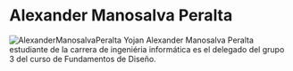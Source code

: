 # Alexander Manosalva Peralta
![AlexanderManosalvaPeralta](https://i.pinimg.com/564x/19/58/21/195821cefa5bf1beb153015097893a97.jpg)
Yojan Alexander Manosalva Peralta estudiante de la carrera de ingeniéria informática es el delegado del grupo 3 del curso de Fundamentos de Diseño.
